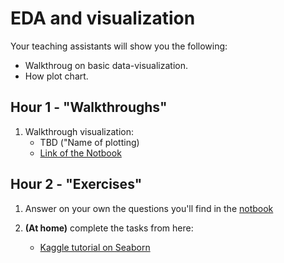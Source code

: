 # EDA and visualization

Your teaching assistants will show you the following:
- Walkthroug on basic data-visualization.
- How plot chart.


## Hour 1 - "Walkthroughs"
1. Walkthrough visualization: 
    - TBD ("Name of plotting)
    - [Link of the Notbook]()




## Hour 2 - "Exercises"

1. Answer on your own the questions you'll find in the [notbook](URLNoteBooK...)


2. **(At home)** complete the tasks from here:
    - [Kaggle tutorial on Seaborn](https://www.kaggle.com/kanncaa1/seaborn-tutorial-for-beginners)
